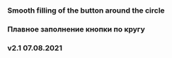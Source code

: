 ### Smooth filling of the button around the circle 
### Плавное заполнение кнопки по кругу 
### v2.1 07.08.2021